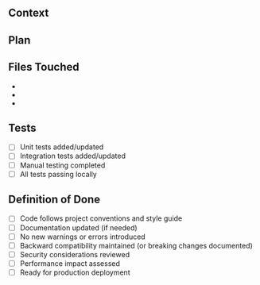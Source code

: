## Context

<!-- Why is this change needed? What problem does it solve? Link to related issues. -->

## Plan

<!-- High-level approach to solving the problem. What are the key changes? -->

## Files Touched

<!-- List the main files/modules changed and why -->

-
-
-

## Tests

<!-- What tests were added or modified? How was this change verified? -->

- [ ] Unit tests added/updated
- [ ] Integration tests added/updated
- [ ] Manual testing completed
- [ ] All tests passing locally

## Definition of Done

<!-- Checklist to ensure the change is complete -->

- [ ] Code follows project conventions and style guide
- [ ] Documentation updated (if needed)
- [ ] No new warnings or errors introduced
- [ ] Backward compatibility maintained (or breaking changes documented)
- [ ] Security considerations reviewed
- [ ] Performance impact assessed
- [ ] Ready for production deployment
